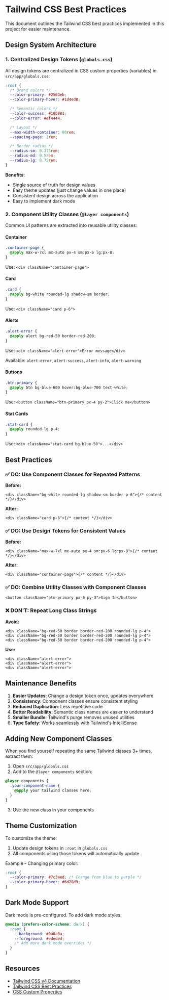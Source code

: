 # Tailwind CSS Best Practices

This document outlines the Tailwind CSS best practices implemented in this project for easier maintenance.

## Design System Architecture

### 1. Centralized Design Tokens (`globals.css`)

All design tokens are centralized in CSS custom properties (variables) in `src/app/globals.css`:

```css
:root {
  /* Brand colors */
  --color-primary: #2563eb;
  --color-primary-hover: #1d4ed8;

  /* Semantic colors */
  --color-success: #10b981;
  --color-error: #ef4444;

  /* Layout */
  --max-width-container: 80rem;
  --spacing-page: 2rem;

  /* Border radius */
  --radius-sm: 0.375rem;
  --radius-md: 0.5rem;
  --radius-lg: 0.75rem;
}
```

**Benefits:**

- Single source of truth for design values
- Easy theme updates (just change values in one place)
- Consistent design across the application
- Easy to implement dark mode

### 2. Component Utility Classes (`@layer components`)

Common UI patterns are extracted into reusable utility classes:

#### Container

```css
.container-page {
  @apply max-w-7xl mx-auto px-4 sm:px-6 lg:px-8;
}
```

Use: `<div className="container-page">`

#### Card

```css
.card {
  @apply bg-white rounded-lg shadow-sm border;
}
```

Use: `<div className="card p-6">`

#### Alerts

```css
.alert-error {
  @apply alert bg-red-50 border-red-200;
}
```

Use: `<div className="alert-error">Error message</div>`

Available: `alert-error`, `alert-success`, `alert-info`, `alert-warning`

#### Buttons

```css
.btn-primary {
  @apply btn bg-blue-600 hover:bg-blue-700 text-white;
}
```

Use: `<button className="btn-primary px-4 py-2">Click me</button>`

#### Stat Cards

```css
.stat-card {
  @apply rounded-lg p-4;
}
```

Use: `<div className="stat-card bg-blue-50">...</div>`

## Best Practices

### ✅ DO: Use Component Classes for Repeated Patterns

**Before:**

```tsx
<div className="bg-white rounded-lg shadow-sm border p-6">{/* content */}</div>
```

**After:**

```tsx
<div className="card p-6">{/* content */}</div>
```

### ✅ DO: Use Design Tokens for Consistent Values

**Before:**

```tsx
<div className="max-w-7xl mx-auto px-4 sm:px-6 lg:px-8">{/* content */}</div>
```

**After:**

```tsx
<div className="container-page">{/* content */}</div>
```

### ✅ DO: Combine Utility Classes with Component Classes

```tsx
<button className="btn-primary px-6 py-3">Sign In</button>
```

### ❌ DON'T: Repeat Long Class Strings

**Avoid:**

```tsx
<div className="bg-red-50 border border-red-200 rounded-lg p-4">
<div className="bg-red-50 border border-red-200 rounded-lg p-4">
<div className="bg-red-50 border border-red-200 rounded-lg p-4">
```

**Use:**

```tsx
<div className="alert-error">
<div className="alert-error">
<div className="alert-error">
```

## Maintenance Benefits

1. **Easier Updates**: Change a design token once, updates everywhere
2. **Consistency**: Component classes ensure consistent styling
3. **Reduced Duplication**: Less repetitive code
4. **Better Readability**: Semantic class names are easier to understand
5. **Smaller Bundle**: Tailwind's purge removes unused utilities
6. **Type Safety**: Works seamlessly with Tailwind's IntelliSense

## Adding New Component Classes

When you find yourself repeating the same Tailwind classes 3+ times, extract them:

1. Open `src/app/globals.css`
2. Add to the `@layer components` section:

```css
@layer components {
  .your-component-name {
    @apply your tailwind classes here;
  }
}
```

3. Use the new class in your components

## Theme Customization

To customize the theme:

1. Update design tokens in `:root` in `globals.css`
2. All components using those tokens will automatically update

Example - Changing primary color:

```css
:root {
  --color-primary: #7c3aed; /* Change from blue to purple */
  --color-primary-hover: #6d28d9;
}
```

## Dark Mode Support

Dark mode is pre-configured. To add dark mode styles:

```css
@media (prefers-color-scheme: dark) {
  :root {
    --background: #0a0a0a;
    --foreground: #ededed;
    /* Add more dark mode overrides */
  }
}
```

## Resources

- [Tailwind CSS v4 Documentation](https://tailwindcss.com/docs)
- [Tailwind CSS Best Practices](https://tailwindcss.com/docs/reusing-styles)
- [CSS Custom Properties](https://developer.mozilla.org/en-US/docs/Web/CSS/--*)
